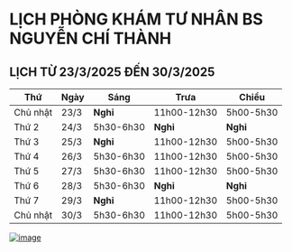 # LỊCH PHÒNG KHÁM TƯ NHÂN BS NGUYỄN CHÍ THÀNH

## LỊCH TỪ 23/3/2025 ĐẾN 30/3/2025

|**Thứ** |**Ngày**|**Sáng** |**Trưa**   |**Chiều**|
|--      |--      |--       |--         |--       |
|Chủ nhật|23/3    |**Nghỉ** |11h00-12h30|5h00-5h30| 
|Thứ 2   |24/3    |5h30-6h30|**Nghỉ**   |**Nghỉ** | 
|Thứ 3   |25/3    |**Nghỉ** |11h00-12h30|5h00-5h30|
|Thứ 4   |26/3    |5h30-6h30|11h00-12h30|5h00-5h30|  
|Thứ 5   |27/3    |5h30-6h30|11h00-12h30|5h00-5h30|  
|Thứ 6   |28/3    |5h30-6h30|**Nghỉ**   |**Nghỉ** |   
|Thứ 7   |29/3    |**Nghỉ** |11h00-12h30|5h00-5h30|  
|Chủ nhật|30/3    |5h30-6h30|11h00-12h30|5h00-5h30|  

[![image](https://github.com/user-attachments/assets/2f609f2a-b7fc-4d55-9ec0-78d26efa6056)](https://sites.google.com/view/bsnguyenchithanh)

